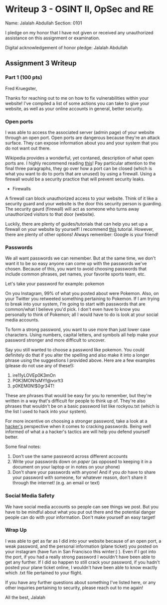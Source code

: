 Writeup 3 - OSINT II, OpSec and RE
======

Name: Jalalah Abdullah
Section: 0101

I pledge on my honor that I have not given or received any unauthorized assistance on this assignment or examination.

Digital acknowledgement of honor pledge: Jalalah Abdullah

## Assignment 3 Writeup

### Part 1 (100 pts)

Fred Kruegster,

Thanks for reaching out to me on how to fix vulnerabilities within your website! I've compiled a list of some actions you can take to give your website, as well as your online accounts in general, better security.

### Open ports

I was able to access the associated server (admin page) of your website through an open port. Open ports are dangerous because they're an attack surface. They can expose information about you and your system that you do not want out there. 

Wikipedia provides a wonderful, yet contaned, description of what open ports are. I highly recommend reading [this](https://en.wikipedia.org/wiki/Open_port)! Pay particular attention to the final three paragraphs, they go over how a port can be closed (which is what you want to do to ports that are unused) by using a firewall. Using a firewall would be a security practice that will prevent security leaks.

* Firewalls

A firewall can block unauthorized access to your website. Think of it like a security guard and your website is the door this security person is guarding. The security gaurd (firewall) will act as someone who turns away unauthorized visitors to that door (website).

Luckily, there are plenty of guides/tutorials that can help you set up a firewall on your website by yourself! I recommend [this](https://www.dummies.com/web-design-development/web-hosting/how-to-install-a-firewall-on-your-website/) tutorial. However, there are plenty of other options! Always remember: Google is your friend!

### Passwords

We all want passwords we can remember. But at the same time, we don't want it to be so easy anyone can come up with the passwords we've chosen. Because of this, you want to avoid choosing passwords that include common phrases, pet names, your favorite sports team, etc.

Let's take your password for example: pokemon

On you Instagram, 99% of what you posted about were Pokemon. Also, on your Twitter you retweeted something pertaining to Pokemon. If I am trying to break into your system, I'm going to start with passwords that are common/what I believe you'd pick. I don't even have to know you personally to think of Pokemon; all I would have to do is look at your social media accounts.

To form a strong password, you want to use more than just lower case characters. Using numbers, capital letters, and symbols all help make your password stronger and more difficult to uncover.

Say you still wanted to choose a password like pokemon. You could definitely do that if you alter the spelling and also make it into a longer phrase using the suggestions I provided above. Here are a few examples (please do not use any of these!):

1. ire11yLOVEp0K3mOn
2. P0K3MON1sMYf@vor!t3
3. p0KEM0N!$0gr34T!

These are phrases that would be easy for you to remember, but they're written in a way that's difficult for people to think up of. They're also phrases that wouldn't be on a basic password list like rockyou.txt (which is the list I used to hack into your system).

For more incentive on choosing a stronger password, take a look at a [hacker's](http://www.alphr.com/features/371158/top-ten-password-cracking-techniques) perspective when it comes to cracking passwords. Being well informed of what a a hacker's tactics are will help you defend yourself better. 

Some final notes: 
1. Don't use the same password across different accounts
2. Write your passwords down on *paper* (as opposed to keeping it in a document on your laptop or in notes on your phone)
3. Don't share your passwords with anyone! And if you *do* have to share your password with someone, for whatever reason, don't share it through the internet! (e.g. an email or text)

### Social Media Safety

We have social media accounts so people can see things we post. But you have to be mindful about what you put out there and the potential danger people can do with your information. Don't make yourself an easy target!

### Wrap Up

I was able to get as far as I did into your website because of an open port, a weak password, and the personal information (plane ticket) you posted on your instagram (have fun in San Francisco this winter:) ). Even if I got into the port, if you had a really strong password I wouldn't have been able to get any further. If I did so happen to still crack your password, if you hadn't posted your plane ticket online, I wouldn't have been able to know exactly which .txt file pertained to your flight.

If you have any further questions about something I've listed here, or any other inquiries pertaining to security, please reach out to me again! 

All the best,
Jalalah


